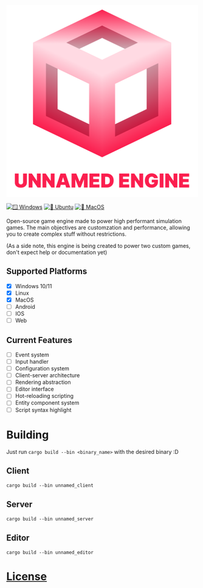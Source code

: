 <p align="center">
    <img src="resource/branding/unnamed_engine.png?raw=true" alt="Unnamed Engine">
</p>

[![🪟 Windows](https://github.com/UnnamedEngine/UnnamedEngine/actions/workflows/Windows.yml/badge.svg)](https://github.com/UnnamedEngine/UnnamedEngine/actions/workflows/Windows.yml)
[![🐧 Ubuntu](https://github.com/UnnamedEngine/UnnamedEngine/actions/workflows/Ubuntu.yml/badge.svg)](https://github.com/UnnamedEngine/UnnamedEngine/actions/workflows/Ubuntu.yml)
[![🍎 MacOS](https://github.com/UnnamedEngine/UnnamedEngine/actions/workflows/MacOS.yml/badge.svg)](https://github.com/UnnamedEngine/UnnamedEngine/actions/workflows/MacOS.yml)

Open-source game engine made to power high performant simulation games. The main objectives are customzation and performance, allowing you to create complex stuff without restrictions.

(As a side note, this engine is being created to power two custom games, don't expect help or documentation yet)

## Supported Platforms
- [x] Windows 10/11
- [x] Linux
- [x] MacOS
- [ ] Android
- [ ] IOS
- [ ] Web

## Current Features
- [ ] Event system
- [ ] Input handler
- [ ] Configuration system
- [ ] Client-server architecture
- [ ] Rendering abstraction
- [ ] Editor interface
- [ ] Hot-reloading scripting
- [ ] Entity component system
- [ ] Script syntax highlight

# Building

Just run `cargo build --bin <binary_name>` with the desired binary :D

## Client
```
cargo build --bin unnamed_client
```

## Server
```
cargo build --bin unnamed_server
```

## Editor
```
cargo build --bin unnamed_editor
```

# [License](./LICENSE)
